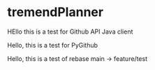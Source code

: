 # tremendPlanner

HEllo this is a test for Github API Java client 

Hello, this is a test for PyGithub 

Hello, this is a test of rebase main -> feature/test
